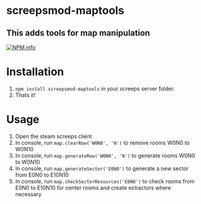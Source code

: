 # screepsmod-maptools

## This adds tools for map manipulation

[![NPM info](https://nodei.co/npm/screepsmod-maptools.png?downloads=true)](https://npmjs.org/package/screepsmod-maptools)

# Installation 

1. `npm install screepsmod-maptools` in your screeps server folder.
2. Thats it!

# Usage
1. Open the steam screeps client
2. In console, run `map.clearRow('W0N0', 'N')` to remove rooms W0N0 to W0N10
3. In console, run `map.generateRow('W0N0', 'N')` to generate rooms W0N0 to W0N10
4. In console, run `map.generateSector('E0N0')` to generate a new sector from E0N0 to E10N10
5. In console, run `map.checkSectorResources('E0N0')` to check rooms from E0N0 to E10N10 for center rooms and create extractors where necessary
